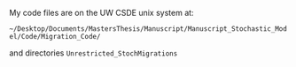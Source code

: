 My code files are on the UW CSDE unix system at:

`~/Desktop/Documents/MastersThesis/Manuscript/Manuscript_Stochastic_Model/Code/Migration_Code/`

and directories `Unrestricted_StochMigrations`
